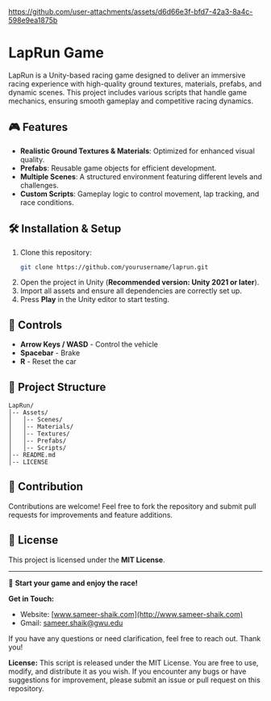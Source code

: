 
https://github.com/user-attachments/assets/d6d66e3f-bfd7-42a3-8a4c-598e9ea1875b


#  LapRun Game

LapRun is a Unity-based racing game designed to deliver an immersive racing experience with high-quality ground textures, materials, prefabs, and dynamic scenes. This project includes various scripts that handle game mechanics, ensuring smooth gameplay and competitive racing dynamics.

## 🎮 Features
- **Realistic Ground Textures & Materials**: Optimized for enhanced visual quality.
- **Prefabs**: Reusable game objects for efficient development.
- **Multiple Scenes**: A structured environment featuring different levels and challenges.
- **Custom Scripts**: Gameplay logic to control movement, lap tracking, and race conditions.

## 🛠️ Installation & Setup
1. Clone this repository:
   ```sh
   git clone https://github.com/yourusername/laprun.git
   ```
2. Open the project in Unity (**Recommended version: Unity 2021 or later**).
3. Import all assets and ensure all dependencies are correctly set up.
4. Press **Play** in the Unity editor to start testing.

## 🎯 Controls
- **Arrow Keys / WASD** - Control the vehicle
- **Spacebar** - Brake
- **R** - Reset the car

## 📂 Project Structure
```
LapRun/
│-- Assets/
│   │-- Scenes/
│   │-- Materials/
│   │-- Textures/
│   │-- Prefabs/
│   │-- Scripts/
│-- README.md
│-- LICENSE
```

## 🤝 Contribution
Contributions are welcome! Feel free to fork the repository and submit pull requests for improvements and feature additions.

## 📜 License
This project is licensed under the **MIT License**.

---
🏁 **Start your game and enjoy the race!** 

**Get in Touch:**
- Website: [www.sameer-shaik.com](http://www.sameer-shaik.com)
- Gmail: sameer.shaik@gwu.edu

If you have any questions or need clarification, feel free to reach out. Thank you!

**License:**
This script is released under the MIT License. You are free to use, modify, and distribute it as you wish. If you encounter any bugs or have suggestions for improvement, please submit an issue or pull request on this repository.





